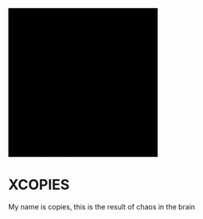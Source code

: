 <img align="top" alt="GIF" height="300px" src="logo.gif" />
<h1>XCOPIES</h1>
<p>My name is copies, this is the result of chaos in the brain</p>
